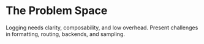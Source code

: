 # The Problem Space

Logging needs clarity, composability, and low overhead. Present challenges in
formatting, routing, backends, and sampling.
